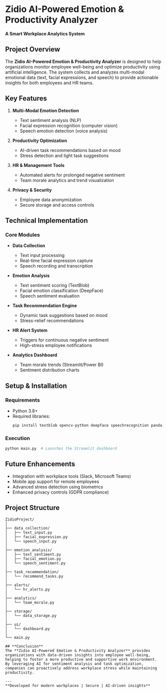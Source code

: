 # **Zidio AI-Powered Emotion & Productivity Analyzer**  
**A Smart Workplace Analytics System**  

## **Project Overview**  
The **Zidio AI-Powered Emotion & Productivity Analyzer** is designed to help organizations monitor employee well-being and optimize productivity using artificial intelligence. The system collects and analyzes multi-modal emotional data (text, facial expressions, and speech) to provide actionable insights for both employees and HR teams.  

## **Key Features**  
1. **Multi-Modal Emotion Detection**  
   - Text sentiment analysis (NLP)  
   - Facial expression recognition (computer vision)  
   - Speech emotion detection (voice analysis)  

2. **Productivity Optimization**  
   - AI-driven task recommendations based on mood  
   - Stress detection and light task suggestions  

3. **HR & Management Tools**  
   - Automated alerts for prolonged negative sentiment  
   - Team morale analytics and trend visualization  

4. **Privacy & Security**  
   - Employee data anonymization  
   - Secure storage and access controls  

## **Technical Implementation**  

### **Core Modules**  
- **Data Collection**  
  - Text input processing  
  - Real-time facial expression capture  
  - Speech recording and transcription  

- **Emotion Analysis**  
  - Text sentiment scoring (TextBlob)  
  - Facial emotion classification (DeepFace)  
  - Speech sentiment evaluation  

- **Task Recommendation Engine**  
  - Dynamic task suggestions based on mood  
  - Stress-relief recommendations  

- **HR Alert System**  
  - Triggers for continuous negative sentiment  
  - High-stress employee notifications  

- **Analytics Dashboard**  
  - Team morale trends (Streamlit/Power BI)  
  - Sentiment distribution charts  

## **Setup & Installation**  

### **Requirements**  
- Python 3.8+  
- Required libraries:  
  ```bash
  pip install textblob opencv-python deepface speechrecognition pandas streamlit plotly
  ```

### **Execution**  
```bash
python main.py  # Launches the Streamlit dashboard
```

## **Future Enhancements**  
- Integration with workplace tools (Slack, Microsoft Teams)  
- Mobile app support for remote employees  
- Advanced stress detection using biometrics  
- Enhanced privacy controls (GDPR compliance)  

## **Project Structure**  
```
ZidioProject/
│
├── data_collection/
│   ├── text_input.py
│   ├── facial_expression.py
│   └── speech_input.py
│
├── emotion_analysis/
│   ├── text_sentiment.py
│   ├── facial_emotion.py
│   └── speech_sentiment.py
│
├── task_recommendation/
│   └── recommend_tasks.py
│
├── alerts/
│   └── hr_alerts.py
│
├── analytics/
│   └── team_morale.py
│
├── storage/
│   └── data_storage.py
│
├── ui/
│   └── dashboard.py
│
└── main.py

## **Conclusion**  
The **Zidio AI-Powered Emotion & Productivity Analyzer** provides organizations with data-driven insights into employee well-being, helping to foster a more productive and supportive work environment. By leveraging AI for sentiment analysis and task optimization, companies can proactively address workplace stress while maintaining productivity.  

---  
**Developed for modern workplaces | Secure | AI-driven insights**

